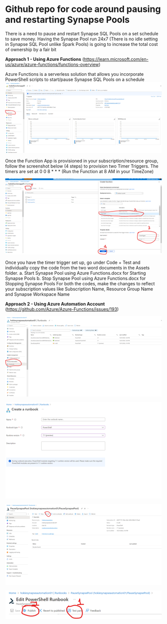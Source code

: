# Github repo for code around pausing and restarting Synapse Pools

There is a need to pause and restart Synapse SQL Pools on a set schedule to save money. Having the Synapse Pool run 24x7 (There is no idle setting in Synapse SQL Pool unlike Spark Pools) is going to increase the total cost of ownership by a fair bit

**Approach 1 - Using Azure Functions**
(https://learn.microsoft.com/en-us/azure/azure-functions/functions-overview)

Azure Functions is a serverless solution that allows you incorporate PowerShell scripts to start/pause Synapse SQL Pools on a schedule
![FunctionApp1](https://github.com/ujvalgandhi1/PausingandRestartingSynapsePools/blob/main/Assets/FunctionApp-1.png)

Once the Function App is provisioned in your subscription/resource group, follow the screenshot below (4 steps) to provision two Timer Triggers. The timers are set at 0 0 8 * * * (Run the Function at 8 AM in your TimeZone)

![FunctionApp2](https://github.com/ujvalgandhi1/PausingandRestartingSynapsePools/blob/main/Assets/FunctionApp-2.png)

Once you have the timer trigger set up, go under Code + Test and individually copy the code from the two word documents in the Assets folder. 
a. Start Synapse Pool using Azure Functions.docx for Starting Synapse Pools
b. Stop Synapse Pool using Azure Functions.docx for Stopping Synapse Pools
For both the codes, make the changes to reflect your subscription values like Subscription Name, Resource Group Name and Synapse Workspace Name



**Approach 2 - Using Azure Automation Account** 
(https://github.com/Azure/Azure-Functions/issues/193)

![Automation Runbook1](https://github.com/ujvalgandhi1/PausingandRestartingSynapsePools/blob/main/Assets/AutomationRunbook-1.png)

![Automation Runbook2](https://github.com/ujvalgandhi1/PausingandRestartingSynapsePools/blob/main/Assets/AutomationRunbook-2.png)

![Automation Runbook3](https://github.com/ujvalgandhi1/PausingandRestartingSynapsePools/blob/main/Assets/AutomationRunbook-3.png)

![Automation Runbook4](https://github.com/ujvalgandhi1/PausingandRestartingSynapsePools/blob/main/Assets/AutomationRunbook-4.png)


